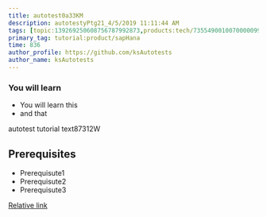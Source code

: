```yaml
---
title: autotest0a33KM
description: autotestyPtg21_4/5/2019 11:11:44 AM
tags: [topic:139269250608756787992873,products:tech/73554900100700000996,tutorial:experience/advanced]
primary_tag: tutorial:product/sapHana
time: 836
author_profile: https://github.com/ksAutotests
author_name: ksAutotests
---
```

### You will learn
- You will learn this
- and that

autotest tutorial text87312W

## Prerequisites
- Prerequisute1
- Prerequisute2
- Prerequisute3

[Relative link](autotest_tutorial02p135)
